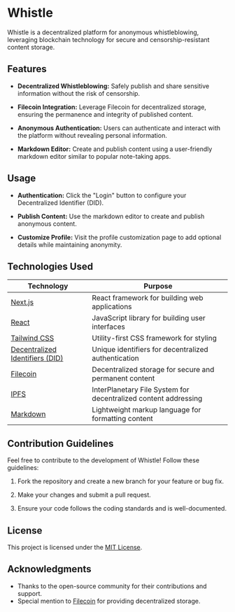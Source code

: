 # Whistle

Whistle is a decentralized platform for anonymous whistleblowing, leveraging blockchain technology for secure and censorship-resistant content storage.

## Features

-   **Decentralized Whistleblowing:** Safely publish and share sensitive information without the risk of censorship.

-   **Filecoin Integration:** Leverage Filecoin for decentralized storage, ensuring the permanence and integrity of published content.

-   **Anonymous Authentication:** Users can authenticate and interact with the platform without revealing personal information.

-   **Markdown Editor:** Create and publish content using a user-friendly markdown editor similar to popular note-taking apps.

## Usage

-   **Authentication:** Click the "Login" button to configure your Decentralized Identifier (DID).

-   **Publish Content:** Use the markdown editor to create and publish anonymous content.

-   **Customize Profile:** Visit the profile customization page to add optional details while maintaining anonymity.

## Technologies Used

<!-- prettier-ignore -->
| Technology | Purpose |
|------------|---------|
| [Next.js](https://nextjs.org/) | React framework for building web applications |
| [React](https://reactjs.org/) | JavaScript library for building user interfaces |
| [Tailwind CSS](https://tailwindcss.com/) | Utility-first CSS framework for styling |
| [Decentralized Identifiers (DID)](https://www.w3.org/TR/did-core/) | Unique identifiers for decentralized authentication |
| [Filecoin](https://filecoin.io/) | Decentralized storage for secure and permanent content |
| [IPFS](https://ipfs.io/) | InterPlanetary File System for decentralized content addressing |
| [Markdown](https://www.markdownguide.org/) | Lightweight markup language for formatting content |

## Contribution Guidelines

Feel free to contribute to the development of Whistle! Follow these guidelines:

1. Fork the repository and create a new branch for your feature or bug fix.

2. Make your changes and submit a pull request.

3. Ensure your code follows the coding standards and is well-documented.

## License

This project is licensed under the [MIT License](LICENSE).

## Acknowledgments

-   Thanks to the open-source community for their contributions and support.
-   Special mention to [Filecoin](https://filecoin.io/) for providing decentralized storage.
